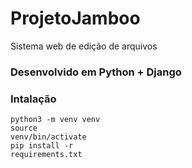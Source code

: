 # ProjetoJamboo
Sistema web de edição de arquivos

### Desenvolvido em Python + Django

### Intalação
<code>python3 -m venv venv</code><br/>
<code>source venv/bin/activate</code><br/>
<code>pip install -r requirements.txt</code><br/>
